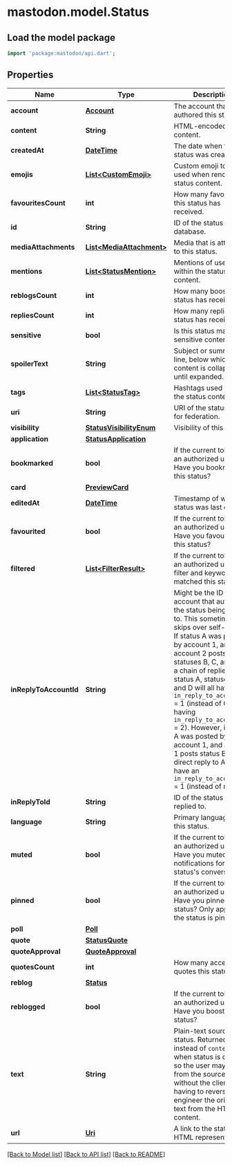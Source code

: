# mastodon.model.Status

## Load the model package
```dart
import 'package:mastodon/api.dart';
```

## Properties
Name | Type | Description | Notes
------------ | ------------- | ------------- | -------------
**account** | [**Account**](Account.md) | The account that authored this status. | 
**content** | **String** | HTML-encoded status content. | 
**createdAt** | [**DateTime**](DateTime.md) | The date when this status was created. | 
**emojis** | [**List&lt;CustomEmoji&gt;**](CustomEmoji.md) | Custom emoji to be used when rendering status content. | 
**favouritesCount** | **int** | How many favourites this status has received. | 
**id** | **String** | ID of the status in the database. | 
**mediaAttachments** | [**List&lt;MediaAttachment&gt;**](MediaAttachment.md) | Media that is attached to this status. | 
**mentions** | [**List&lt;StatusMention&gt;**](StatusMention.md) | Mentions of users within the status content. | 
**reblogsCount** | **int** | How many boosts this status has received. | 
**repliesCount** | **int** | How many replies this status has received. | 
**sensitive** | **bool** | Is this status marked as sensitive content? | 
**spoilerText** | **String** | Subject or summary line, below which status content is collapsed until expanded. | 
**tags** | [**List&lt;StatusTag&gt;**](StatusTag.md) | Hashtags used within the status content. | 
**uri** | **String** | URI of the status used for federation. | 
**visibility** | [**StatusVisibilityEnum**](StatusVisibilityEnum.md) | Visibility of this status. | 
**application** | [**StatusApplication**](StatusApplication.md) |  | [optional] 
**bookmarked** | **bool** | If the current token has an authorized user: Have you bookmarked this status? | [optional] 
**card** | [**PreviewCard**](PreviewCard.md) |  | [optional] 
**editedAt** | [**DateTime**](DateTime.md) | Timestamp of when the status was last edited. | [optional] 
**favourited** | **bool** | If the current token has an authorized user: Have you favourited this status? | [optional] 
**filtered** | [**List&lt;FilterResult&gt;**](FilterResult.md) | If the current token has an authorized user: The filter and keywords that matched this status. | [optional] 
**inReplyToAccountId** | **String** | Might be the ID of the account that authored the status being replied to. This sometimes skips over self-replies. If status A was posted by account 1, and account 2 posts statuses B, C, and D as a chain of replies to status A, statuses B, C, and D will all have `in_reply_to_account_id` = 1 (instead of C and D having `in_reply_to_account_id` = 2). However, if status A was posted by account 1, and account 1 posts status B as a direct reply to A, B will have an `in_reply_to_account_id` = 1 (instead of null). | [optional] 
**inReplyToId** | **String** | ID of the status being replied to. | [optional] 
**language** | **String** | Primary language of this status. | [optional] 
**muted** | **bool** | If the current token has an authorized user: Have you muted notifications for this status's conversation? | [optional] 
**pinned** | **bool** | If the current token has an authorized user: Have you pinned this status? Only appears if the status is pinnable. | [optional] 
**poll** | [**Poll**](Poll.md) |  | [optional] 
**quote** | [**StatusQuote**](StatusQuote.md) |  | [optional] 
**quoteApproval** | [**QuoteApproval**](QuoteApproval.md) |  | [optional] 
**quotesCount** | **int** | How many accepted quotes this status has. | [optional] 
**reblog** | [**Status**](Status.md) |  | [optional] 
**reblogged** | **bool** | If the current token has an authorized user: Have you boosted this status? | [optional] 
**text** | **String** | Plain-text source of a status. Returned instead of `content` when status is deleted, so the user may redraft from the source text without the client having to reverse-engineer the original text from the HTML content. | [optional] 
**url** | [**Uri**](Uri.md) | A link to the status's HTML representation. | [optional] 

[[Back to Model list]](../README.md#documentation-for-models) [[Back to API list]](../README.md#documentation-for-api-endpoints) [[Back to README]](../README.md)


